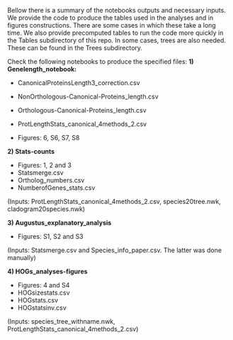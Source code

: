 Bellow there is a summary of the notebooks outputs and necessary inputs. We provide the code to produce the tables used in the analyses and in figures constructions. There are some cases in which these take a long time. We also provide precomputed tables to run the code more quickly in the Tables subdirectory of this repo.
In some cases, trees are also needed. These can be found in the Trees subdirectory.

Check the following notebooks to produce the specified files:
**1) Genelength_notebook:**

- CanonicalProteinsLength3_correction.csv
- NonOrthologous-Canonical-Proteins_length.csv
- Orthologous-Canonical-Proteins_length.csv
- ProtLengthStats_canonical_4methods_2.csv

- Figures: 6, S6, S7, S8


**2)	Stats-counts**
- Figures: 1, 2 and 3
- Statsmerge.csv
- Ortholog_numbers.csv
- NumberofGenes_stats.csv

(Inputs: ProtLengthStats_canonical_4methods_2.csv, species20tree.nwk, cladogram20species.nwk)

**3)	Augustus_explanatory_analysis**
- Figures: S1, S2 and S3

(Inputs: Statsmerge.csv and Species_info_paper.csv. The latter was done manually)

**4)	HOGs_analyses-figures**
- Figures: 4 and S4
- HOGsizestats.csv
- HOGstats.csv
- HOGstatsinv.csv

(Inputs: species_tree_withname.nwk, ProtLengthStats_canonical_4methods_2.csv)

